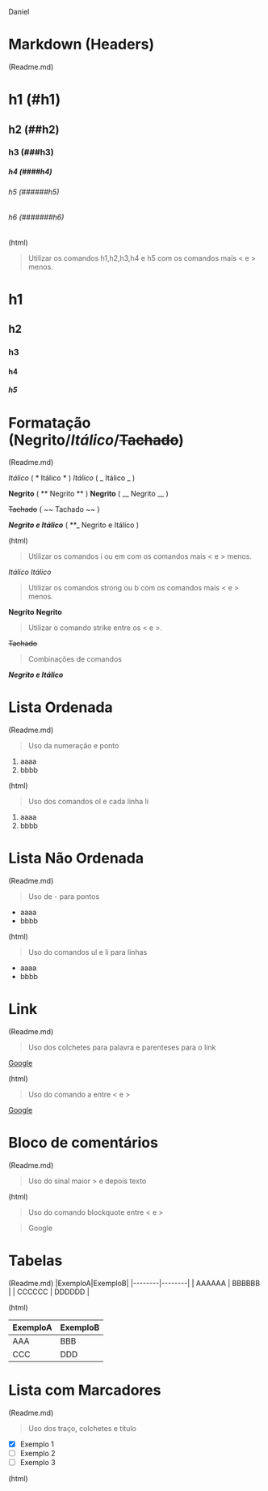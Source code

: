 Daniel

# Markdown (Headers)
(Readme.md)
# h1 (#h1)
## h2 (##h2)
### h3 (###h3)
##### h4 (####h4)
###### h5 (######h5)
###### h6 (#######h6)

(html)

> Utilizar os comandos h1,h2,h3,h4 e h5 com os comandos mais < e > menos.
<h1>h1</h1> 
<h2>h2</h2>
<h3>h3</h3>
<h4>h4</h4>
<h5>h5</h5>

# Formatação (**Negrito**/_Itálico_/~~Tachado~~)
(Readme.md)

*Itálico* ( * Itálico * )
_Itálico_ ( _ Itálico _ )

**Negrito** ( ** Negrito ** )
__Negrito__ ( __ Negrito __ )

~~Tachado~~ ( ~~ Tachado ~~ )

**_Negrito e Itálico_** ( **_ Negrito e Itálico  )


(html)

> Utilizar os comandos i ou em com os comandos mais < e > menos.
> 
<i>Itálico</i> 
<em>Itálico</em>

> Utilizar os comandos strong ou b com os comandos mais < e > menos.
> 
<strong>Negrito</strong> 
<b>Negrito</b>

> Utilizar o comando strike entre os < e >.
>   
<strike>Tachado</strike>

> Combinações de comandos
>  
<b><i>Negrito e Itálico</b></i>
  
# Lista Ordenada
(Readme.md)
> Uso da numeração e ponto
1. aaaa
2. bbbb

(html)
> Uso dos comandos ol e cada linha li
>  
<ol>
  <li>aaaa</li>
  <li>bbbb</li>
</ol>

# Lista Não Ordenada
(Readme.md)
>Uso de - para pontos
>
- aaaa
- bbbb  

(html)
> Uso do comandos ul e li para linhas
<ul>
  <li>aaaa</li>
  <li>bbbb</li>
</ul>

# Link
(Readme.md)
> Uso dos colchetes para palavra e parenteses para o link
>
[Google](http://www.google.com)

(html)
> Uso do comando a entre < e >
>
<a href="http://www.google.com">Google</a>

# Bloco de comentários
(Readme.md)
> Uso do sinal maior > e depois texto
>

(html)
> Uso do comando blockquote entre < e >
>
<blockquote>Google</blockquote>

# Tabelas
(Readme.md)
|ExemploA|ExemploB|
|--------|--------|
| AAAAAA | BBBBBB |
| CCCCCC | DDDDDD |

(html)
<table>
  <thead>
    <th>ExemploA</th>
    <th>ExemploB</th>
  </thead>
  <tbody>
    <tr>
      <td>AAA</td>
      <td>BBB</td>
    </tr>
    <tr>
      <td>CCC</td>
      <td>DDD</td>
    </tr>
  </body>
</table>

<!--
(html)
<table>
  <thead>
    <th>ExemploA</th>
    <th>ExemploB</th>
  </thead>
  <tbody>
    <tr>
      <td>AAA</td>
      <td>BBB</td>
    </tr>
    <tr>
      <td>CCC</td>
      <td>DDD</td>
    </tr>
  </body>
</table>
-->



# Lista com Marcadores
(Readme.md)
>Uso dos traço, colchetes e título
>
- [x] Exemplo 1
- [ ] Exemplo 2
- [ ] Exemplo 3

(html)



